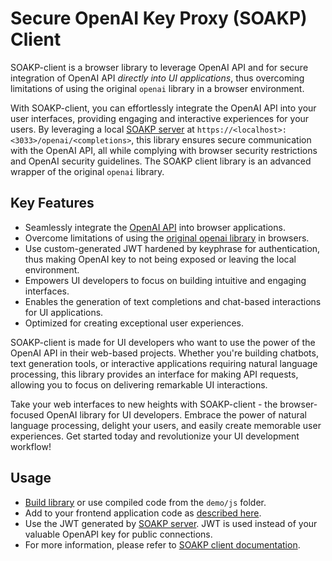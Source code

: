 # Secure OpenAI Key Proxy (SOAKP) Client

SOAKP-client is a browser library to leverage OpenAI API and for secure integration of OpenAI API _directly into UI applications_, thus overcoming limitations of using the original `openai` library in a browser environment.

With SOAKP-client, you can effortlessly integrate the OpenAI API into your user interfaces, providing engaging and interactive experiences for your users. By leveraging a local [SOAKP server](https://www.npmjs.com/package/@lehcode/soakp) at `https://<localhost>:<3033>/openai/<completions>`, this library ensures secure communication with the OpenAI API, all while complying with browser security restrictions and OpenAI security guidelines. The SOAKP client library is an advanced wrapper of the original `openai` library.

## Key Features

- Seamlessly integrate the [OpenAI API](https://platform.openai.com/docs/api-reference) into browser applications.
- Overcome limitations of using the [original openai library](https://www.npmjs.com/package/openai) in browsers.
- Use custom-generated JWT hardened by keyphrase for authentication, thus making OpenAI key to not being exposed or leaving the local environment.
- Empowers UI developers to focus on building intuitive and engaging interfaces.
- Enables the generation of text completions and chat-based interactions for UI applications.
- Optimized for creating exceptional user experiences.

SOAKP-client is made for UI developers who want to use the power of the OpenAI API in their web-based projects. Whether you're building chatbots, text generation tools, or interactive applications requiring natural language processing, this library provides an interface for making API requests, allowing you to focus on delivering remarkable UI interactions.



Take your web interfaces to new heights with SOAKP-client - the browser-focused OpenAI library for UI developers. Embrace the power of natural language processing, delight your users, and easily create memorable user experiences. Get started today and revolutionize your UI development workflow!

## Usage

- [Build library](./docs/Build.md) or use compiled code from the `demo/js` folder.
- Add to your frontend application code as [described here](./docs/Browser.md).
- Use the JWT generated by [SOAKP server](https://www.npmjs.com/package/@lehcode/soakp). JWT is used instead of your valuable OpenAPI key for public connections.
- For more information, please refer to [SOAKP client documentation](https://lehcode.github.io/soakp-client/).
